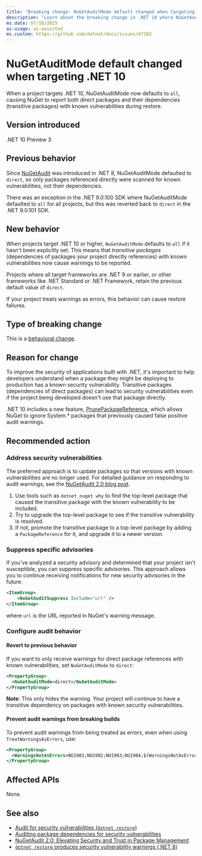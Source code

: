 ```yaml
---
title: "Breaking change: NuGetAuditMode default changed when targeting .NET 10"
description: "Learn about the breaking change in .NET 10 where NuGetAuditMode defaults to 'all' for projects targeting .NET 10."
ms.date: 07/16/2025
ai-usage: ai-assisted
ms.custom: https://github.com/dotnet/docs/issues/47383
---
```

# NuGetAuditMode default changed when targeting .NET 10

When a project targets .NET 10, NuGetAuditMode now defaults to `all`, causing NuGet to report both direct packages and their dependencies (transitive packages) with known vulnerabilities during restore.

## Version introduced

.NET 10 Preview 3

## Previous behavior

Since [NuGetAudit](../8.0/dotnet-restore-audit.md) was introduced in .NET 8, NuGetAuditMode defaulted to `direct`, so only packages referenced directly were scanned for known vulnerabilities, not their dependencies. 

There was an exception in the .NET 9.0.100 SDK where NuGetAuditMode defaulted to `all` for all projects, but this was reverted back to `direct` in the .NET 9.0.101 SDK.

## New behavior

When projects target .NET 10 or higher, `NuGetAuditMode` defaults to `all` if it hasn't been explicitly set. This means that *transitive packages* (dependencies of packages your project directly references) with known vulnerabilities now cause warnings to be reported.

Projects where all target frameworks are .NET 9 or earlier, or other frameworks like .NET Standard or .NET Framework, retain the previous default value of `direct`.

If your project treats warnings as errors, this behavior can cause restore failures.

## Type of breaking change

This is a [behavioral change](../../categories.md#behavioral-change).

## Reason for change

To improve the security of applications built with .NET, it's important to help developers understand when a package they might be deploying to production has a known security vulnerability. Transitive packages (dependencies of direct packages) can lead to security vulnerabilities even if the project being developed doesn't use that package directly.

.NET 10 includes a new feature, [PrunePackageReference](nu1510-pruned-references.md), which allows NuGet to ignore System.* packages that previously caused false positive audit warnings.

## Recommended action

### Address security vulnerabilities

The preferred approach is to update packages so that versions with known vulnerabilities are no longer used. For detailed guidance on responding to audit warnings, see the [NuGetAudit 2.0 blog post](https://devblogs.microsoft.com/nuget/nugetaudit-2-0-elevating-security-and-trust-in-package-management/#recommended-way-to-resolve-warnings).

1. Use tools such as `dotnet nuget why` to find the top-level package that caused the transitive package with the known vulnerability to be included.
1. Try to upgrade the top-level package to see if the transitive vulnerability is resolved.
1. If not, promote the transitive package to a top-level package by adding a `PackageReference` for it, and upgrade it to a newer version.

### Suppress specific advisories

If you've analyzed a security advisory and determined that your project isn't susceptible, you can suppress specific advisories. This approach allows you to continue receiving notifications for new security advisories in the future.

```xml
<ItemGroup>
    <NuGetAuditSuppress Include="url" />
</ItemGroup>
```

where `url` is the URL reported in NuGet's warning message.

### Configure audit behavior

#### Revert to previous behavior

If you want to only receive warnings for direct package references with known vulnerabilities, set `NuGetAuditMode` to `direct`:

```xml
<PropertyGroup>
  <NuGetAuditMode>direct</NuGetAuditMode>
</PropertyGroup>
```

**Note**: This only hides the warning. Your project will continue to have a transitive dependency on packages with known security vulnerabilities.

#### Prevent audit warnings from breaking builds

To prevent audit warnings from being treated as errors, even when using `TreatWarningsAsErrors`, use:

```xml
<PropertyGroup>
  <WarningsNotAsErrors>NU1901;NU1902;NU1903;NU1904;$(WarningsNotAsErrors)</WarningsNotAsErrors>
</PropertyGroup>
```

## Affected APIs

None.

## See also

- [Audit for security vulnerabilities (`dotnet restore`)](../../../tools/dotnet-restore.md#audit-for-security-vulnerabilities)
- [Auditing package dependencies for security vulnerabilities](/nuget/concepts/auditing-packages)
- [NuGetAudit 2.0: Elevating Security and Trust in Package Management](https://devblogs.microsoft.com/nuget/nugetaudit-2-0-elevating-security-and-trust-in-package-management/)
- [`dotnet restore` produces security vulnerability warnings (.NET 8)](../8.0/dotnet-restore-audit.md)
